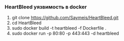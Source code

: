 ### HeartBleed уязвимость в docker 

1. git clone https://github.com/Saymeis/HeartBleed.git
2. cd HeartBleed
2. sudo docker build -t heartbleed -f Dockerfile .
3. sudo  docker run -p 80:80 -p 443:443 -d heartbleed

	
